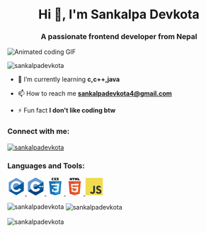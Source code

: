 <h1 align="center">Hi 👋, I'm Sankalpa Devkota</h1>
<h3 align="center">A passionate frontend developer from Nepal</h3>
<img src="https://camo.githubusercontent.com/4d9f5ecceb711eec6e2018f38a5677dc657c9738d4a65ba3b928c41c0a45b439/68747470733a2f2f6d69726f2e6d656469756d2e636f6d2f6d61782f313336302f302a37513379765349765f7430696f4a2d5a2e676966" 
     alt="Animated coding GIF" 
     width="500">


<p align="left"> <img src="https://komarev.com/ghpvc/?username=sankalpadevkota&label=Profile%20views&color=0e75b6&style=flat" alt="sankalpadevkota" /> </p>

- 🌱 I’m currently learning **c,c++,java**

- 📫 How to reach me **sankalpadevkota4@gmail.com**

- ⚡ Fun fact **I don't like coding btw**

<h3 align="left">Connect with me:</h3>
<p align="left">
<a href="https://linkedin.com/in/sankalpadevkota" target="blank"><img align="center" src="https://raw.githubusercontent.com/rahuldkjain/github-profile-readme-generator/master/src/images/icons/Social/linked-in-alt.svg" alt="sankalpadevkota" height="30" width="40" /></a>
</p>

<h3 align="left">Languages and Tools:</h3>
<p align="left"> <a href="https://www.cprogramming.com/" target="_blank" rel="noreferrer"> <img src="https://raw.githubusercontent.com/devicons/devicon/master/icons/c/c-original.svg" alt="c" width="40" height="40"/> </a> <a href="https://www.w3schools.com/cpp/" target="_blank" rel="noreferrer"> <img src="https://raw.githubusercontent.com/devicons/devicon/master/icons/cplusplus/cplusplus-original.svg" alt="cplusplus" width="40" height="40"/> </a> <a href="https://www.w3schools.com/css/" target="_blank" rel="noreferrer"> <img src="https://raw.githubusercontent.com/devicons/devicon/master/icons/css3/css3-original-wordmark.svg" alt="css3" width="40" height="40"/> </a> <a href="https://www.w3.org/html/" target="_blank" rel="noreferrer"> <img src="https://raw.githubusercontent.com/devicons/devicon/master/icons/html5/html5-original-wordmark.svg" alt="html5" width="40" height="40"/> </a> <a href="https://developer.mozilla.org/en-US/docs/Web/JavaScript" target="_blank" rel="noreferrer"> <img src="https://raw.githubusercontent.com/devicons/devicon/master/icons/javascript/javascript-original.svg" alt="javascript" width="40" height="40"/> </a> </p>

<p><img align="left" src="https://github-readme-stats.vercel.app/api/top-langs?username=sankalpadevkota&show_icons=true&locale=en&layout=compact" alt="sankalpadevkota" /></p>

<p>&nbsp;<img align="center" src="https://github-readme-stats.vercel.app/api?username=sankalpadevkota&show_icons=true&locale=en" alt="sankalpadevkota" /></p>

<p><img align="center" src="https://github-readme-streak-stats.herokuapp.com/?user=sankalpadevkota&" alt="sankalpadevkota" /></p>
